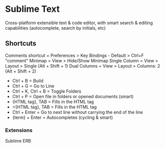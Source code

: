 # Sublime Text

Cross-platform extensible text & code editor, with smart search & editing capabilities (autocomplete, search by initials, etc)

## Shortcuts

Comments shortcut = Preferences > Key Bindings - Default > Ctrl+F "comment"
Minimap = View > Hide/Show Minimap
Single Column = View > Layout > Single (Alt + Shift + 1)
Dual Columns = View > Layout > Columns: 2 (Alt + Shift + 2)

* Ctrl + B = Build
* Ctrl + G = Go to Line
* Ctrl + K, Ctrl + B = Toggle Folders
* Ctrl + P = Open file in folders or opened documents (smart)
* {HTML tag}, TAB = Fills in the HTML tag
* <{HTML tag}, TAB = Fills in the HTML tag
* Ctrl + Enter = Go to next line without carrying the end of the line
* {term} + Enter = Autocompletes (cycling & smart)

### Extensions

Sublime ERB